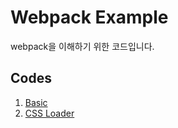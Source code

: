 # Webpack Example

webpack을 이해하기 위한 코드입니다.

## Codes

1. [Basic](https://github.com/socratone/webpack-example/tree/main/basic)
2. [CSS Loader](https://github.com/socratone/webpack-example/tree/main/css-loader)
